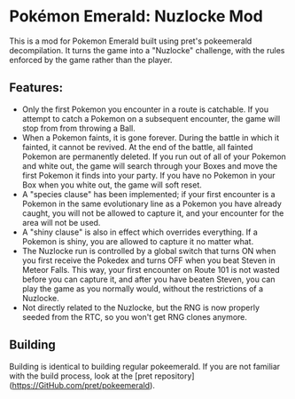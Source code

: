 # Pokémon Emerald: Nuzlocke Mod

This is a mod for Pokemon Emerald built using pret's pokeemerald decompilation. It turns the game into a "Nuzlocke" challenge, with the rules enforced by the game rather than the player.

## Features:
* Only the first Pokemon you encounter in a route is catchable. If you attempt to catch a Pokemon on a subsequent encounter, the game will stop from from throwing a Ball.
* When a Pokemon faints, it is gone forever. During the battle in which it fainted, it cannot be revived. At the end of the battle, all fainted Pokemon are permanently deleted. If you run out of all of your Pokemon and white out, the game will search through your Boxes and move the first Pokemon it finds into your party. If you have no Pokemon in your Box when you white out, the game will soft reset.
* A "species clause" has been implemented; if your first encounter is a Pokemon in the same evolutionary line as a Pokemon you have already caught, you will not be allowed to capture it, and your encounter for the area will not be used.
* A "shiny clause" is also in effect which overrides everything. If a Pokemon is shiny, you are allowed to capture it no matter what.
* The Nuzlocke run is controlled by a global switch that turns ON when you first receive the Pokedex and turns OFF when you beat Steven in Meteor Falls. This way, your first encounter on Route 101 is not wasted before you can capture it, and after you have beaten Steven, you can play the game as you normally would, without the restrictions of a Nuzlocke.
* Not directly related to the Nuzlocke, but the RNG is now properly seeded from the RTC, so you won't get RNG clones anymore.

## Building
Building is identical to building regular pokeemerald. If you are not familiar with the build process, look at the [pret repository] (https://GitHub.com/pret/pokeemerald).
